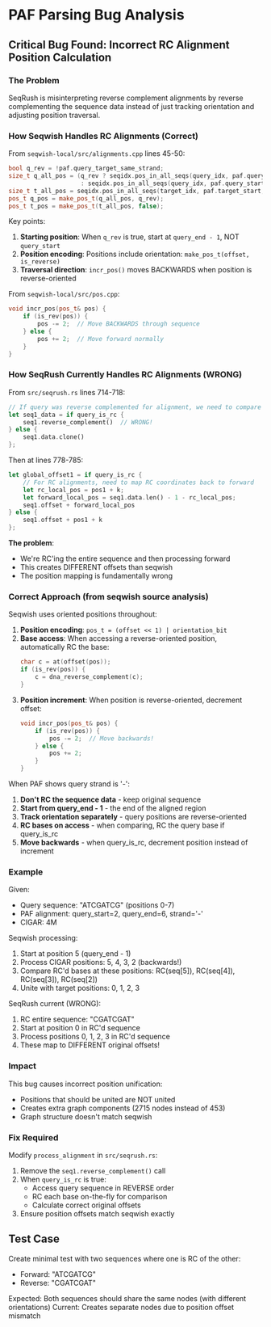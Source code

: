 # PAF Parsing Bug Analysis

## Critical Bug Found: Incorrect RC Alignment Position Calculation

### The Problem

SeqRush is misinterpreting reverse complement alignments by reverse complementing the sequence data instead of just tracking orientation and adjusting position traversal.

### How Seqwish Handles RC Alignments (Correct)

From `seqwish-local/src/alignments.cpp` lines 45-50:

```cpp
bool q_rev = !paf.query_target_same_strand;
size_t q_all_pos = (q_rev ? seqidx.pos_in_all_seqs(query_idx, paf.query_end, false) - 1
                    : seqidx.pos_in_all_seqs(query_idx, paf.query_start, false));
size_t t_all_pos = seqidx.pos_in_all_seqs(target_idx, paf.target_start, false);
pos_t q_pos = make_pos_t(q_all_pos, q_rev);
pos_t t_pos = make_pos_t(t_all_pos, false);
```

Key points:
1. **Starting position**: When `q_rev` is true, start at `query_end - 1`, NOT `query_start`
2. **Position encoding**: Positions include orientation: `make_pos_t(offset, is_reverse)`
3. **Traversal direction**: `incr_pos()` moves BACKWARDS when position is reverse-oriented

From `seqwish-local/src/pos.cpp`:
```cpp
void incr_pos(pos_t& pos) {
    if (is_rev(pos)) {
        pos -= 2;  // Move BACKWARDS through sequence
    } else {
        pos += 2;  // Move forward normally
    }
}
```

### How SeqRush Currently Handles RC Alignments (WRONG)

From `src/seqrush.rs` lines 714-718:

```rust
// If query was reverse complemented for alignment, we need to compare against the RC of seq1
let seq1_data = if query_is_rc {
    seq1.reverse_complement()  // WRONG!
} else {
    seq1.data.clone()
};
```

Then at lines 778-785:
```rust
let global_offset1 = if query_is_rc {
    // For RC alignments, need to map RC coordinates back to forward
    let rc_local_pos = pos1 + k;
    let forward_local_pos = seq1.data.len() - 1 - rc_local_pos;
    seq1.offset + forward_local_pos
} else {
    seq1.offset + pos1 + k
};
```

**The problem**:
- We're RC'ing the entire sequence and then processing forward
- This creates DIFFERENT offsets than seqwish
- The position mapping is fundamentally wrong

### Correct Approach (from seqwish source analysis)

Seqwish uses oriented positions throughout:

1. **Position encoding**: `pos_t = (offset << 1) | orientation_bit`
2. **Base access**: When accessing a reverse-oriented position, automatically RC the base:
   ```cpp
   char c = at(offset(pos));
   if (is_rev(pos)) {
       c = dna_reverse_complement(c);
   }
   ```
3. **Position increment**: When position is reverse-oriented, decrement offset:
   ```cpp
   void incr_pos(pos_t& pos) {
       if (is_rev(pos)) {
           pos -= 2;  // Move backwards!
       } else {
           pos += 2;
       }
   }
   ```

When PAF shows query strand is '-':

1. **Don't RC the sequence data** - keep original sequence
2. **Start from query_end - 1** - the end of the aligned region
3. **Track orientation separately** - query positions are reverse-oriented
4. **RC bases on access** - when comparing, RC the query base if query_is_rc
5. **Move backwards** - when query_is_rc, decrement position instead of increment

### Example

Given:
- Query sequence: "ATCGATCG" (positions 0-7)
- PAF alignment: query_start=2, query_end=6, strand='-'
- CIGAR: 4M

Seqwish processing:
1. Start at position 5 (query_end - 1)
2. Process CIGAR positions: 5, 4, 3, 2 (backwards!)
3. Compare RC'd bases at these positions: RC(seq[5]), RC(seq[4]), RC(seq[3]), RC(seq[2])
4. Unite with target positions: 0, 1, 2, 3

SeqRush current (WRONG):
1. RC entire sequence: "CGATCGAT"
2. Start at position 0 in RC'd sequence
3. Process positions 0, 1, 2, 3 in RC'd sequence
4. These map to DIFFERENT original offsets!

### Impact

This bug causes incorrect position unification:
- Positions that should be united are NOT united
- Creates extra graph components (2715 nodes instead of 453)
- Graph structure doesn't match seqwish

### Fix Required

Modify `process_alignment` in `src/seqrush.rs`:
1. Remove the `seq1.reverse_complement()` call
2. When `query_is_rc` is true:
   - Access query sequence in REVERSE order
   - RC each base on-the-fly for comparison
   - Calculate correct original offsets
3. Ensure position offsets match seqwish exactly

## Test Case

Create minimal test with two sequences where one is RC of the other:
- Forward: "ATCGATCG"
- Reverse: "CGATCGAT"

Expected: Both sequences should share the same nodes (with different orientations)
Current: Creates separate nodes due to position offset mismatch
